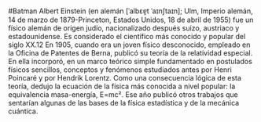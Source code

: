 #Batman
Albert Einstein (en alemán [ˈalbɛɐ̯t ˈaɪnʃtaɪn]; Ulm, Imperio alemán, 14 de marzo de 1879-Princeton, Estados Unidos, 18 de abril de 1955) fue un físico alemán de origen judío, nacionalizado después suizo, austriaco y estadounidense. Es considerado el científico más conocido y popular del siglo XX.1​2​
En 1905, cuando era un joven físico desconocido, empleado en la Oficina de Patentes de Berna, publicó su teoría de la relatividad especial. En ella incorporó, en un marco teórico simple fundamentado en postulados físicos sencillos, conceptos y fenómenos estudiados antes por Henri Poincaré y por Hendrik Lorentz. Como una consecuencia lógica de esta teoría, dedujo la ecuación de la física más conocida a nivel popular: la equivalencia masa-energía, E=mc². Ese año publicó otros trabajos que sentarían algunas de las bases de la física estadística y de la mecánica cuántica.
